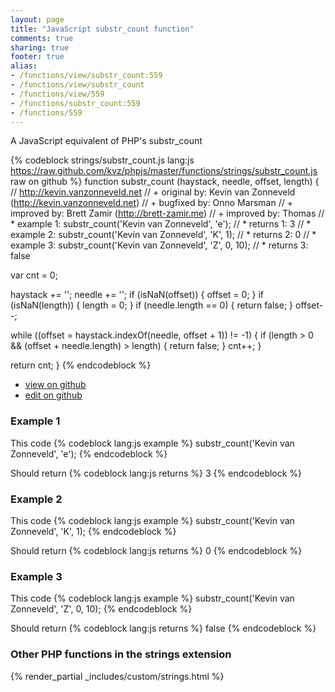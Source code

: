 ```yaml
---
layout: page
title: "JavaScript substr_count function"
comments: true
sharing: true
footer: true
alias:
- /functions/view/substr_count:559
- /functions/view/substr_count
- /functions/view/559
- /functions/substr_count:559
- /functions/559
---
```

<!-- Generated by Rakefile:build -->
A JavaScript equivalent of PHP's substr_count

{% codeblock strings/substr_count.js lang:js https://raw.github.com/kvz/phpjs/master/functions/strings/substr_count.js raw on github %}
function substr_count (haystack, needle, offset, length) {
  // http://kevin.vanzonneveld.net
  // +   original by: Kevin van Zonneveld (http://kevin.vanzonneveld.net)
  // +   bugfixed by: Onno Marsman
  // +   improved by: Brett Zamir (http://brett-zamir.me)
  // +   improved by: Thomas
  // *     example 1: substr_count('Kevin van Zonneveld', 'e');
  // *     returns 1: 3
  // *     example 2: substr_count('Kevin van Zonneveld', 'K', 1);
  // *     returns 2: 0
  // *     example 3: substr_count('Kevin van Zonneveld', 'Z', 0, 10);
  // *     returns 3: false

  var cnt = 0;

  haystack += '';
  needle += '';
  if (isNaN(offset)) {
    offset = 0;
  }
  if (isNaN(length)) {
    length = 0;
  }
  if (needle.length == 0) {
    return false;
  }
  offset--;

  while ((offset = haystack.indexOf(needle, offset + 1)) != -1) {
    if (length > 0 && (offset + needle.length) > length) {
      return false;
    }
    cnt++;
  }

  return cnt;
}
{% endcodeblock %}

 - [view on github](https://github.com/kvz/phpjs/blob/master/functions/strings/substr_count.js)
 - [edit on github](https://github.com/kvz/phpjs/edit/master/functions/strings/substr_count.js)

### Example 1
This code
{% codeblock lang:js example %}
substr_count('Kevin van Zonneveld', 'e');
{% endcodeblock %}

Should return
{% codeblock lang:js returns %}
3
{% endcodeblock %}

### Example 2
This code
{% codeblock lang:js example %}
substr_count('Kevin van Zonneveld', 'K', 1);
{% endcodeblock %}

Should return
{% codeblock lang:js returns %}
0
{% endcodeblock %}

### Example 3
This code
{% codeblock lang:js example %}
substr_count('Kevin van Zonneveld', 'Z', 0, 10);
{% endcodeblock %}

Should return
{% codeblock lang:js returns %}
false
{% endcodeblock %}


### Other PHP functions in the strings extension
{% render_partial _includes/custom/strings.html %}

